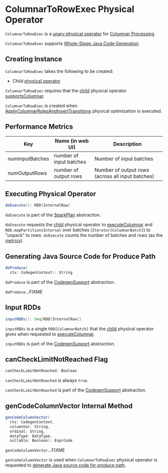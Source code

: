# ColumnarToRowExec Physical Operator

`ColumnarToRowExec` is a [unary physical operator](UnaryExecNode.md) for [Columnar Processing](../new-and-noteworthy/columnar-processing.md).

`ColumnarToRowExec` supports [Whole-Stage Java Code Generation](CodegenSupport.md).

## Creating Instance

`ColumnarToRowExec` takes the following to be created:

* <span id="child"> Child [physical operator](SparkPlan.md)

`ColumnarToRowExec` requires that the [child](#child) physical operator [supportsColumnar](SparkPlan.md#supportsColumnar).

`ColumnarToRowExec` is created when [ApplyColumnarRulesAndInsertTransitions](../physical-optimizations/ApplyColumnarRulesAndInsertTransitions.md) physical optimization is executed.

## <span id="metrics"> Performance Metrics

Key             | Name (in web UI)        | Description
----------------|-------------------------|---------
numInputBatches | number of input batches | Number of input batches
numOutputRows   | number of output rows   | Number of output rows (across all input batches)

## <span id="doExecute"> Executing Physical Operator

```scala
doExecute(): RDD[InternalRow]
```

`doExecute` is part of the [SparkPlan](SparkPlan.md#doExecute) abstraction.

`doExecute` requests the [child](#child) physical operator to [executeColumnar](SparkPlan.md#executeColumnar) and `RDD.mapPartitionsInternal` over batches (`Iterator[ColumnarBatch]`) to "unpack" to rows. `doExecute` counts the number of batches and rows (as the [metrics](#metrics)).

## <span id="doProduce"> Generating Java Source Code for Produce Path

```scala
doProduce(
  ctx: CodegenContext): String
```

`doProduce` is part of the [CodegenSupport](CodegenSupport.md#doProduce) abstraction.

`doProduce`...FIXME

## <span id="inputRDDs"> Input RDDs

```scala
inputRDDs(): Seq[RDD[InternalRow]]
```

`inputRDDs` is a single `RDD[ColumnarBatch]` that the [child](#child) physical operator gives when requested to [executeColumnar](SparkPlan.md#executeColumnar).

`inputRDDs` is part of the [CodegenSupport](CodegenSupport.md#inputRDDs) abstraction.

## <span id="canCheckLimitNotReached"> canCheckLimitNotReached Flag

```scala
canCheckLimitNotReached: Boolean
```

`canCheckLimitNotReached` is always `true`.

`canCheckLimitNotReached` is part of the [CodegenSupport](CodegenSupport.md#canCheckLimitNotReached) abstraction.

## <span id="genCodeColumnVector"> genCodeColumnVector Internal Method

```scala
genCodeColumnVector(
  ctx: CodegenContext,
  columnVar: String,
  ordinal: String,
  dataType: DataType,
  nullable: Boolean): ExprCode
```

`genCodeColumnVector`...FIXME

`genCodeColumnVector` is used when `ColumnarToRowExec` physical operator is requested to [generate Java source code for produce path](#doProduce).
